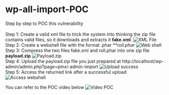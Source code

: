 # wp-all-import-POC
Step by step to POC this vulnerability<br>
<br>
Step 1: Create a valid xml file to trick the system into thinking the zip file contains valid files, so it downloads and extracts it **fake.xml**.
![XML File](https://drive.google.com/file/d/1EAxiFo_SG_zlDhspPZkQwHQQEyHjfedD/view?usp=sharing)
<br>
Step 2: Create a webshell file with the format .phar ***roll.phar*
![Web shell](https://drive.google.com/file/d/1GjcT96SngnhIls4zt8SGBF92EQOmVQtG/view?usp=sharing)
<br>
Step 3: Compress the two files fake.xml and roll.phar into one zip file **payload.zip**
![Payload.zip](https://drive.google.com/file/d/1RtiXYHXInzSvsN2togZxcJN5e-aPUoTj/view?usp=sharing)
<br>
Step 4: Upload the payload.zip file you just prepared at http://localhost/wp-admin/admin.php?page=pmxi-admin-import
![Upload success](https://drive.google.com/file/d/10qHhdddHKKLmTp701l0Hb6g7Qu3tKfel/view?usp=sharing)
<br>
Step 5: Access the returned link after a successful upload
![Access webshell](https://drive.google.com/file/d/1qpHUnoI3QjG763xIxmGD8OXVUM1Nl1CW/view?usp=sharing)

You can refer to the POC video below
![Video POC](https://drive.google.com/file/d/124s4yMJRBEblzCaYZb-nDgCzsGGsD92s/view?usp=sharing)

